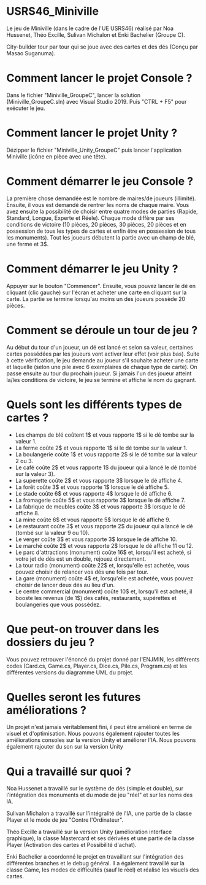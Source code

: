 # USRS46_Miniville

Le jeu de Miniville (dans le cadre de l'UE USRS46) réalisé par Noa Hussenet, Théo Excille, Sulivan Michalon et Enki Bachelier (Groupe C).

City-builder tour par tour qui se joue avec des cartes et des dés (Conçu par Masao Suganuma).

# Comment lancer le projet Console ?

Dans le fichier "Miniville_GroupeC", lancer la solution (Miniville_GroupeC.sln) avec Visual Studio 2019. Puis "CTRL + F5" pour exécuter le jeu.

# Comment lancer le projet Unity ?

Dézipper le fichier "Miniville_Unity_GroupeC" puis lancer l'application Miniville (icône en pièce avec une tête).

# Comment démarrer le jeu Console ?

La première chose demandée est le nombre de maires/de joueurs (illimité). Ensuite, il vous est demandé de rentrer les noms de chaque maire.
Vous avez ensuite la possibilité de choisir entre quatre modes de parties (Rapide, Standard, Longue, Experte et Réele). Chaque mode diffère par ses conditions de victoire (10 pièces, 20 pièces, 30 pièces, 20 pièces et en possession de tous les types de cartes et enfin être en possession de tous les monuments). 
Tout les joueurs débutent la partie avec un champ de blé, une ferme et 3$.

# Comment démarrer le jeu Unity ?

Appuyer sur le bouton "Commencer". Ensuite, vous pouvez lancer le dé en cliquant (clic gauche) sur l'écran et acheter une carte en cliquant sur la carte. La partie se termine lorsqu'au moins un des joueurs possède 20 pièces.

# Comment se déroule un tour de jeu ?

Au début du tour d'un joueur, un dé est lancé et selon sa valeur, certaines cartes possédées par les joueurs vont activer leur effet (voir plus bas). Suite à cette vérification, le jeu demande au joueur s'il souhaite acheter une carte et laquelle (selon une pile avec 6 exemplaires de chaque type de carte). On passe ensuite au tour du prochain joueur. 
Si jamais l'un des joueur atteint la/les conditions de victoire, le jeu se termine et affiche le nom du gagnant.

# Quels sont les différents types de cartes ?

- Les champs de blé coûtent 1$ et vous rapporte 1$ si le dé tombe sur la valeur 1.
- La ferme coûte 2$ et vous rapporte 1$ si le dé tombe sur la valeur 1.
- La boulangerie coûte 1$ et vous rapporte 2$ si le dé tombe sur la valeur 2 ou 3.
- Le café coûte 2$ et vous rapporte 1$ du joueur qui a lancé le dé (tombé sur la valeur 3).
- La superette coûte 2$ et vous rapporte 3$ lorsque le dé affiche 4.
- La forêt coûte 3$ et vous rapporte 1$ lorsque le dé affiche 5.
- Le stade coûte 6$ et vous rapporte 4$ lorsque le dé affiche 6.
- La fromagerie coûte 5$ et vous rapporte 3$ lorsque le dé affiche 7.
- La fabrique de meubles coûte 3$ et vous rapporte 3$ lorsque le dé affiche 8.
- La mine coûte 6$ et vous rapporte 5$ lorsque le dé affiche 9.
- Le restaurant coûte 3$ et vous rapporte 2$ du joueur qui a lancé le dé (tombé sur la valeur 9 ou 10).
- Le verger coûte 3$ et vous rapporte 3$ lorsque le dé affiche 10.
- Le marché coûte 2$ et vous rapporte 2$ lorsque le dé affiche 11 ou 12.
- Le parc d'attractions (monument) coûte 16$ et, lorsqu'il est acheté, si votre jet de dés est un double, rejouez directement.
- La tour radio (monument) coûte 22$ et, lorsqu'elle est achetée, vous pouvez choisir de relancer vos dés une fois par tour.
- La gare (monument) coûte 4$ et, lorsqu'elle est achetée, vous pouvez choisir de lancer deux dés au lieu d'un.
- Le centre commercial (monument) coûte 10$ et, lorsqu'il est acheté, il booste les revenus (de 1$) des cafés, restaurants, supérettes et boulangeries que vous possèdez.

# Que peut-on trouver dans les dossiers du jeu ?

Vous pouvez retrouver l'énoncé du projet donné par l'ENJMIN, les différents codes (Card.cs, Game.cs, Player.cs, Dice.cs, Pile.cs, Program.cs) et les différentes versions du diagramme UML du projet.

# Quelles seront les futures améliorations ?

Un projet n'est jamais véritablement fini, il peut être amélioré en terme de visuel et d'optimisation. Nous pouvons également rajouter toutes les améliorations consoles sur la version Unity et améliorer l'IA. Nous pouvons également rajouter du son sur la version Unity

# Qui a travaillé sur quoi ?

Noa Hussenet a travaillé sur le système de dés (simple et double), sur l'intégration des monuments et du mode de jeu "réel" et sur les noms des IA.

Sulivan Michalon a travaillé sur l'intégralité de l'IA, une partie de la classe Player et le mode de jeu "Contre l'Ordinateur".

Théo Excille a travaillé sur la version Unity (amélioration interface graphique), la classe Mastercard et ses dérivées et une partie de la classe Player (Activation des cartes et Possibilité d'achat).

Enki Bachelier a coordonné le projet en travaillant sur l'intégration des différentes branches et le debug général. Il a également travaillé sur la classe Game, les modes de difficultés (sauf le réel) et réalisé les visuels des cartes.
